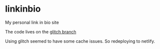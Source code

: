 # linkinbio
My personal link in bio site

The code lives on the [glitch branch](https://github.com/ethiapath/linkinbio/tree/glitch)

Using glitch seemed to have some cache issues. So redeploying to netlify.
